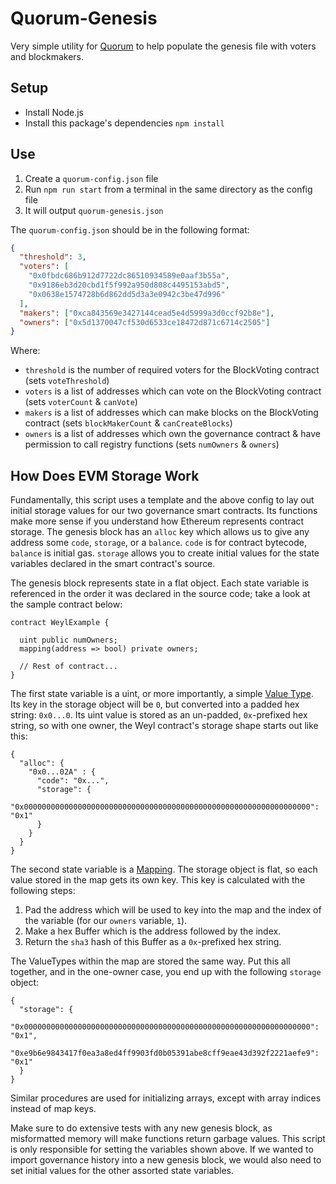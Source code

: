 Quorum-Genesis
==============

Very simple utility for [Quorum](https://github.com/jpmorganchase/quorum) to help
populate the genesis file with voters and blockmakers.

Setup
-----
 * Install Node.js
 * Install this package's dependencies `npm install`


Use
---

 1. Create a `quorum-config.json` file
 2. Run `npm run start` from a terminal in the same directory as the config file
 3. It will output `quorum-genesis.json`


The `quorum-config.json` should be in the following format:

```json
{
  "threshold": 3,
  "voters": [
    "0x0fbdc686b912d7722dc86510934589e0aaf3b55a",
    "0x9186eb3d20cbd1f5f992a950d808c4495153abd5",
    "0x0638e1574728b6d862dd5d3a3e0942c3be47d996"
  ],
  "makers": ["0xca843569e3427144cead5e4d5999a3d0ccf92b8e"],
  "owners": ["0x5d1370047cf530d6533ce18472d871c6714c2505"]
}
```

Where:

* `threshold` is the number of required voters for the BlockVoting contract (sets `voteThreshold`)
* `voters` is a list of addresses which can vote on the BlockVoting contract (sets `voterCount` & `canVote`)
* `makers` is a list of addresses which can make blocks on the BlockVoting contract (sets `blockMakerCount` & `canCreateBlocks`)
* `owners` is a list of addresses which own the governance contract & have permission to call registry functions (sets `numOwners` & `owners`)


How Does EVM Storage Work
---

Fundamentally, this script uses a template and the above config to lay out initial storage values for our two governance smart contracts.  Its functions make more sense if you understand how Ethereum represents contract storage.  The genesis block has an `alloc` key which allows us to give any address some `code`, `storage`, or a `balance`.  `code` is for contract bytecode, `balance` is initial gas.  `storage` allows you to create initial values for the state variables declared in the smart contract's source.

The genesis block represents state in a flat object.  Each state variable is referenced in the order it was declared in the source code; take a look at the sample contract below:

```sol
contract WeylExample {

  uint public numOwners;
  mapping(address => bool) private owners;

  // Rest of contract...
}
```

The first state variable is a uint, or more importantly, a simple [Value Type](https://solidity.readthedocs.io/en/v0.4.24/types.html#value-types).  Its key in the storage object will be `0`, but converted into a padded hex string: `0x0...0`.  Its uint value is stored as an un-padded, `0x`-prefixed hex string, so with one owner, the Weyl contract's storage shape starts out like this: 

```
{
  "alloc": {
    "0x0...02A" : {
      "code": "0x...",
      "storage": {
        "0x0000000000000000000000000000000000000000000000000000000000000000": "0x1"
      }
    }
  }
}
```

The second state variable is a [Mapping](https://solidity.readthedocs.io/en/v0.4.24/types.html#mappings).  The storage object is flat, so each value stored in the map gets its own key.  This key is calculated with the following steps:

1. Pad the address which will be used to key into the map and the index of the variable (for our `owners` variable, `1`).
2. Make a hex Buffer which is the address followed by the index.
3. Return the `sha3` hash of this Buffer as a `0x`-prefixed hex string.

The ValueTypes within the map are stored the same way.  Put this all together, and in the one-owner case, you end up with the following `storage` object:

```
{
  "storage": {
    "0x0000000000000000000000000000000000000000000000000000000000000000": "0x1",
    "0xe9b6e9843417f0ea3a8ed4ff9903fd0b05391abe8cff9eae43d392f2221aefe9": "0x1"
  }
}
```

Similar procedures are used for initializing arrays, except with array indices instead of map keys.  

Make sure to do extensive tests with any new genesis block, as misformatted memory will make functions return garbage values.  This script is only responsible for setting the variables shown above.  If we wanted to import governance history into a new genesis block, we would also need to set initial values for the other assorted state variables.
